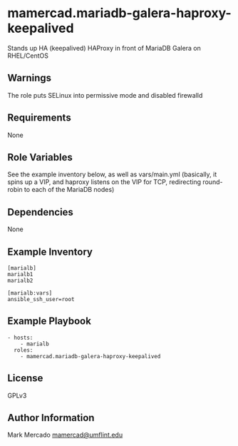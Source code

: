 mamercad.mariadb-galera-haproxy-keepalived
==========================================

Stands up HA (keepalived) HAProxy in front of MariaDB Galera on RHEL/CentOS

Warnings
--------

The role puts SELinux into permissive mode and disabled firewalld

Requirements
------------

None

Role Variables
--------------

See the example inventory below, as well as vars/main.yml (basically, it spins
up a VIP, and haproxy listens on the VIP for TCP, redirecting round-robin to
each of the MariaDB nodes)

Dependencies
------------

None

Example Inventory
-----------------

    [marialb]
    marialb1
    marialb2

    [marialb:vars]
    ansible_ssh_user=root

Example Playbook
----------------

    - hosts:
        - marialb
      roles:
        - mamercad.mariadb-galera-haproxy-keepalived

License
-------

GPLv3

Author Information
------------------

Mark Mercado <mamercad@umflint.edu>

